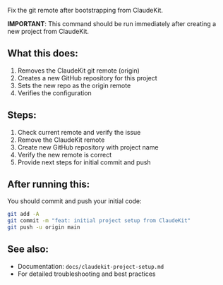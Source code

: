 Fix the git remote after bootstrapping from ClaudeKit.

**IMPORTANT**: This command should be run immediately after creating a new project from ClaudeKit.

## What this does:

1. Removes the ClaudeKit git remote (origin)
2. Creates a new GitHub repository for this project
3. Sets the new repo as the origin remote
4. Verifies the configuration

## Steps:

1. Check current remote and verify the issue
2. Remove the ClaudeKit remote
3. Create new GitHub repository with project name
4. Verify the new remote is correct
5. Provide next steps for initial commit and push

## After running this:

You should commit and push your initial code:

```bash
git add -A
git commit -m "feat: initial project setup from ClaudeKit"
git push -u origin main
```

## See also:

- Documentation: `docs/claudekit-project-setup.md`
- For detailed troubleshooting and best practices
